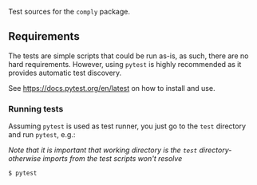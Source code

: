 Test sources for the `comply` package.

## Requirements

The tests are simple scripts that could be run as-is, as such, there are no hard requirements. However, using `pytest` is highly recommended as it provides automatic test discovery.

See https://docs.pytest.org/en/latest on how to install and use.

### Running tests

Assuming `pytest` is used as test runner, you just go to the `test` directory and run `pytest`, e.g.:

*Note that it is important that working directory is the `test` directory- otherwise imports from the test scripts won't resolve*

```
$ pytest
```
